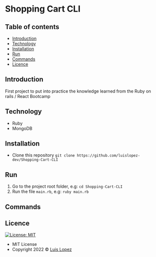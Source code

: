 # Shopping Cart CLI

## Table of contents
* [Introduction](#introduction)
* [Technology](#technology)
* [Installation](#installation)
* [Run](#run)
* [Commands](#commands)
* [Licence](#licence)

## Introduction

First project to put into practice the knowledge learned from the Ruby on rails / React Bootcamp

## Technology
* Ruby
* MongoDB
## Installation
* Clone this repository `git clone https://github.com/luislopez-dev/Shopping-Cart-CLI`
## Run
1. Go to the project root folder, e.g: `cd Shopping-Cart-CLI`
2. Run the file `main.rb`, e.g: `ruby main.rb`
## Commands

## Licence
[![License: MIT](https://img.shields.io/badge/License-MIT-yellow.svg)](https://opensource.org/licenses/MIT)

* MIT License
* Copyright 2022 © [Luis Lopez](https://github.com/luislopez-dev)